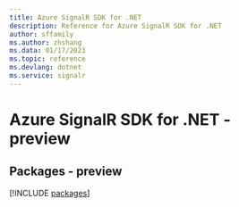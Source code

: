 ```yaml
---
title: Azure SignalR SDK for .NET
description: Reference for Azure SignalR SDK for .NET
author: sffamily
ms.author: zhshang
ms.data: 01/17/2023
ms.topic: reference
ms.devlang: dotnet
ms.service: signalr
---
```

# Azure SignalR SDK for .NET - preview
## Packages - preview
[!INCLUDE [packages](signalr-index.md)]